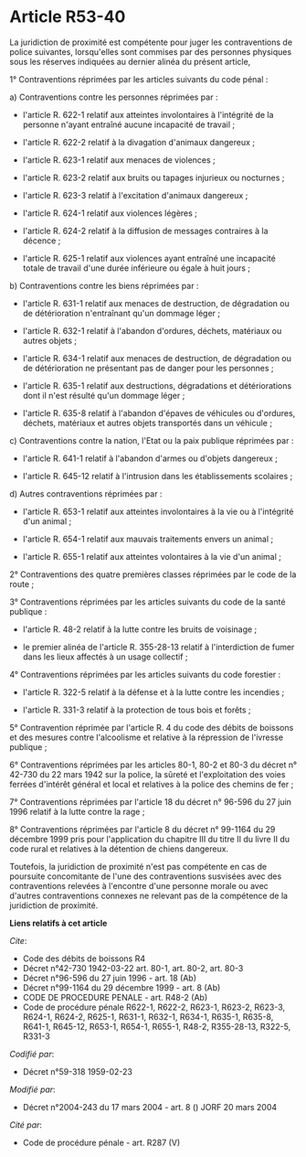 # Article R53-40

La juridiction de proximité est compétente pour juger les contraventions de police suivantes, lorsqu'elles sont commises par
des personnes physiques sous les réserves indiquées au dernier alinéa du présent article,

1° Contraventions réprimées par les articles suivants du code pénal :

a) Contraventions contre les personnes réprimées par :

- l'article R. 622-1 relatif aux atteintes involontaires à l'intégrité de la personne n'ayant entraîné aucune incapacité de
travail ;

- l'article R. 622-2 relatif à la divagation d'animaux dangereux ;

- l'article R. 623-1 relatif aux menaces de violences ;

- l'article R. 623-2 relatif aux bruits ou tapages injurieux ou nocturnes ;

- l'article R. 623-3 relatif à l'excitation d'animaux dangereux ;

- l'article R. 624-1 relatif aux violences légères ;

- l'article R. 624-2 relatif à la diffusion de messages contraires à la décence ;

- l'article R. 625-1 relatif aux violences ayant entraîné une incapacité totale de travail d'une durée inférieure ou égale à
huit jours ;

b) Contraventions contre les biens réprimées par :

- l'article R. 631-1 relatif aux menaces de destruction, de dégradation ou de détérioration n'entraînant qu'un dommage
léger ;

- l'article R. 632-1 relatif à l'abandon d'ordures, déchets, matériaux ou autres objets ;

- l'article R. 634-1 relatif aux menaces de destruction, de dégradation ou de détérioration ne présentant pas de danger pour
les personnes ;

- l'article R. 635-1 relatif aux destructions, dégradations et détériorations dont il n'est résulté qu'un dommage léger ;

- l'article R. 635-8 relatif à l'abandon d'épaves de véhicules ou d'ordures, déchets, matériaux et autres objets transportés
dans un véhicule ;

c) Contraventions contre la nation, l'Etat ou la paix publique réprimées par :

- l'article R. 641-1 relatif à l'abandon d'armes ou d'objets dangereux ;

- l'article R. 645-12 relatif à l'intrusion dans les établissements scolaires ;

d) Autres contraventions réprimées par :

- l'article R. 653-1 relatif aux atteintes involontaires à la vie ou à l'intégrité d'un animal ;

- l'article R. 654-1 relatif aux mauvais traitements envers un animal ;

- l'article R. 655-1 relatif aux atteintes volontaires à la vie d'un animal ;

2° Contraventions des quatre premières classes réprimées par le code de la route ;

3° Contraventions réprimées par les articles suivants du code de la santé publique :

- l'article R. 48-2 relatif à la lutte contre les bruits de voisinage ;

- le premier alinéa de l'article R. 355-28-13 relatif à l'interdiction de fumer dans les lieux affectés à un usage
collectif ;

4° Contraventions réprimées par les articles suivants du code forestier :

- l'article R. 322-5 relatif à la défense et à la lutte contre les incendies ;

- l'article R. 331-3 relatif à la protection de tous bois et forêts ;

5° Contravention réprimée par l'article R. 4 du code des débits de boissons et des mesures contre l'alcoolisme et relative à
la répression de l'ivresse publique ;

6° Contraventions réprimées par les articles 80-1, 80-2 et 80-3 du décret n° 42-730 du 22 mars 1942 sur la police, la sûreté
et l'exploitation des voies ferrées d'intérêt général et local et relatives à la police des chemins de fer ;

7° Contraventions réprimées par l'article 18 du décret n° 96-596 du 27 juin 1996 relatif à la lutte contre la rage ;

8° Contraventions réprimées par l'article 8 du décret n° 99-1164 du 29 décembre 1999 pris pour l'application du chapitre III
du titre II du livre II du code rural et relatives à la détention de chiens dangereux.

Toutefois, la juridiction de proximité n'est pas compétente en cas de poursuite concomitante de l'une des contraventions
susvisées avec des contraventions relevées à l'encontre d'une personne morale ou avec d'autres contraventions connexes ne
relevant pas de la compétence de la juridiction de proximité.

**Liens relatifs à cet article**

_Cite_:

  - Code des débits de boissons R4
  - Décret n°42-730 1942-03-22 art. 80-1, art. 80-2, art. 80-3
  - Décret n°96-596 du 27 juin 1996 - art. 18 (Ab)
  - Décret n°99-1164 du 29 décembre 1999 - art. 8 (Ab)
  - CODE DE PROCEDURE PENALE - art. R48-2 (Ab)
  - Code de procédure pénale R622-1, R622-2, R623-1, R623-2, R623-3, R624-1, R624-2, R625-1, R631-1, R632-1, R634-1, R635-1, R635-8, R641-1, R645-12, R653-1, R654-1, R655-1, R48-2, R355-28-13, R322-5, R331-3

_Codifié par_:

  - Décret n°59-318 1959-02-23

_Modifié par_:

  - Décret n°2004-243 du 17 mars 2004 - art. 8 () JORF 20 mars 2004

_Cité par_:

  - Code de procédure pénale - art. R287 (V)
